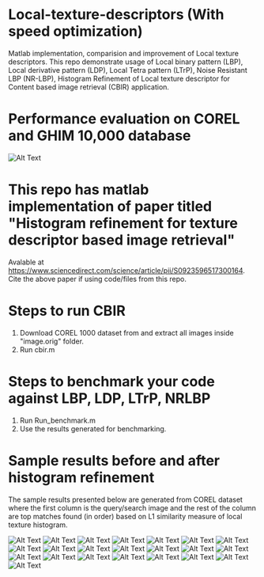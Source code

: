 # Local-texture-descriptors (With speed optimization)
Matlab implementation, comparision and improvement of Local texture descriptors. This repo demonstrate usage of Local binary pattern (LBP), Local derivative pattern (LDP), Local Tetra pattern (LTrP), Noise Resistant LBP (NR-LBP), Histogram Refinement of Local texture descriptor for Content based image retrieval (CBIR) application.

# Performance evaluation on COREL and GHIM 10,000 database
![Alt Text](https://github.com/Ashwani21/Local-texture-descriptors/blob/master/perf.png)

# This repo has matlab implementation of paper titled "Histogram refinement for texture descriptor based image retrieval" 
Avalable at https://www.sciencedirect.com/science/article/pii/S0923596517300164.
Cite the above paper if using code/files from this repo.

# Steps to run CBIR
1) Download COREL 1000 dataset from and extract all images inside "image.orig" folder.
2) Run cbir.m

# Steps to benchmark your code against LBP, LDP, LTrP, NRLBP
1) Run Run_benchmark.m
2) Use the results generated for benchmarking.

# Sample results before and after histogram refinement
The sample results presented below are generated from COREL dataset where the first column is the query/search image and the rest of the column are top matches found (in order) based on L1 similarity measure of local texture histogram.

![Alt Text](https://github.com/Ashwani21/Local-texture-descriptors/blob/master/152.jpg)
![Alt Text](https://github.com/Ashwani21/Local-texture-descriptors/blob/master/500.jpg)
![Alt Text](https://github.com/Ashwani21/Local-texture-descriptors/blob/master/510.jpg)
![Alt Text](https://github.com/Ashwani21/Local-texture-descriptors/blob/master/513.jpg)
![Alt Text](https://github.com/Ashwani21/Local-texture-descriptors/blob/master/518.jpg)
![Alt Text](https://github.com/Ashwani21/Local-texture-descriptors/blob/master/529.jpg)
![Alt Text](https://github.com/Ashwani21/Local-texture-descriptors/blob/master/530.jpg)
![Alt Text](https://github.com/Ashwani21/Local-texture-descriptors/blob/master/552.jpg)
![Alt Text](https://github.com/Ashwani21/Local-texture-descriptors/blob/master/562.jpg)
![Alt Text](https://github.com/Ashwani21/Local-texture-descriptors/blob/master/578.jpg)
![Alt Text](https://github.com/Ashwani21/Local-texture-descriptors/blob/master/581.jpg)
![Alt Text](https://github.com/Ashwani21/Local-texture-descriptors/blob/master/594.jpg)
![Alt Text](https://github.com/Ashwani21/Local-texture-descriptors/blob/master/60.jpg)
![Alt Text](https://github.com/Ashwani21/Local-texture-descriptors/blob/master/664.jpg)
![Alt Text](https://github.com/Ashwani21/Local-texture-descriptors/blob/master/69.jpg)
![Alt Text](https://github.com/Ashwani21/Local-texture-descriptors/blob/master/725.jpg)
![Alt Text](https://github.com/Ashwani21/Local-texture-descriptors/blob/master/863.jpg)
![Alt Text](https://github.com/Ashwani21/Local-texture-descriptors/blob/master/889.jpg)
![Alt Text](https://github.com/Ashwani21/Local-texture-descriptors/blob/master/902.jpg)
![Alt Text](https://github.com/Ashwani21/Local-texture-descriptors/blob/master/953.jpg)
![Alt Text](https://github.com/Ashwani21/Local-texture-descriptors/blob/master/978.jpg)
![Alt Text](https://github.com/Ashwani21/Local-texture-descriptors/blob/master/983.jpg)
